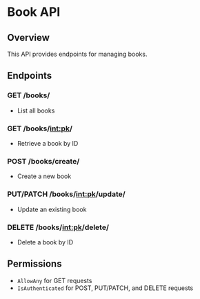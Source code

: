 # Book API

## Overview
This API provides endpoints for managing books.

## Endpoints
### GET /books/
* List all books

### GET /books/<int:pk>/
* Retrieve a book by ID

### POST /books/create/
* Create a new book

### PUT/PATCH /books/<int:pk>/update/
* Update an existing book

### DELETE /books/<int:pk>/delete/
* Delete a book by ID

## Permissions
* `AllowAny` for GET requests
* `IsAuthenticated` for POST, PUT/PATCH, and DELETE requests

